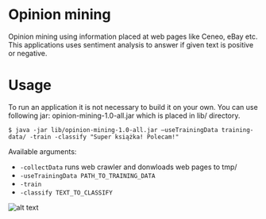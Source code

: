 # Opinion mining
Opinion mining using information placed at web pages like Ceneo, eBay etc.
This applications uses sentiment analysis to answer if given text is positive or negative.

# Usage
To run an application it is not necessary to build it on your own. You can use following jar: opinion-mining-1.0-all.jar
which is placed in lib/ directory.

```$ java -jar lib/opinion-mining-1.0-all.jar –useTrainingData training-data/ -train -classify "Super książka! Polecam!"```

Available arguments:
* `-collectData` runs web crawler and donwloads web pages to tmp/
* `-useTrainingData PATH_TO_TRAINING_DATA`
* `-train`
* `-classify TEXT_TO_CLASSIFY`

![alt text](images/architecture.png "Architecture")

